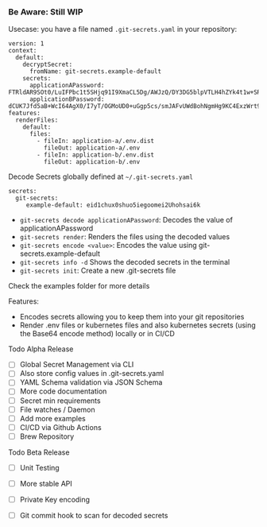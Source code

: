 ### Be Aware: Still WIP

Usecase:
you have a file named `.git-secrets.yaml` in your repository:

```
version: 1
context:
  default:
    decryptSecret:
      fromName: git-secrets.example-default
    secrets:
      applicationAPassword: FTRldAR9SOt0/LuIFPbc1t5SHjq91I9XmaCL5Dg/AWJzQ/DY3DG5blpVTLH4hZYk4t1w+SRn5O4GhLiu
      applicationBPassword: dCUK7Jfd5aB+WcI64AgX0/I7yT/OGMoUD0+uGgp5cs/smJAFvUWdBohNgmHg9KC4ExzWrt9beuCRorXI
features:
  renderFiles:
    default:
      files:
        - fileIn: application-a/.env.dist
          fileOut: application-a/.env
        - fileIn: application-b/.env.dist
          fileOut: application-b/.env
```

Decode Secrets globally defined at `~/.git-secrets.yaml`
```
secrets:
  git-secrets:
     example-default: eid1chux0shuo5iegoomei2Uhohsai6k
```

- `git-secrets decode applicationAPassword`: Decodes the value of applicationAPassword
- `git-secrets render`: Renders the files using the decoded values
- `git-secrets encode <value>`: Encodes the value using git-secrets.example-default
- `git-secrets info -d` Shows the decoded secrets in the terminal
- `git-secrets init`: Create a new .git-secrets file

Check the examples folder for more details

Features:
- Encodes secrets allowing you to keep them into your git repositories
- Render .env files or kubernetes files and also kubernetes secrets (using the Base64 encode method) locally or in CI/CD

Todo Alpha Release
- [ ] Global Secret Management via CLI
- [ ] Also store config values in .git-secrets.yaml
- [ ] YAML Schema validation via JSON Schema
- [ ] More code documentation
- [ ] Secret min requirements
- [ ] File watches / Daemon
- [ ] Add more examples
- [ ] CI/CD via Github Actions
- [ ] Brew Repository

Todo Beta Release
- [ ] Unit Testing
- [ ] More stable API
- [ ] Private Key encoding
- [ ] Git commit hook to scan for decoded secrets


 